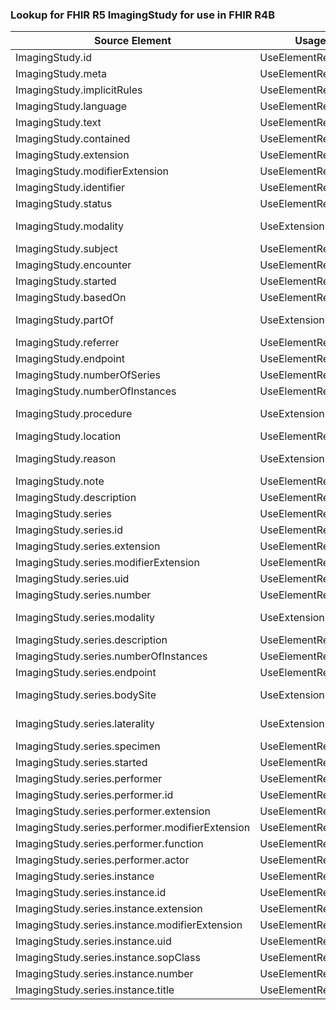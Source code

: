 ### Lookup for FHIR R5 ImagingStudy for use in FHIR R4B

| Source Element | Usage | Target |
| -------------- | ----- | ------ |
| ImagingStudy.id | UseElementRenamed | ImagingStudy.id |
| ImagingStudy.meta | UseElementRenamed | ImagingStudy.meta |
| ImagingStudy.implicitRules | UseElementRenamed | ImagingStudy.implicitRules |
| ImagingStudy.language | UseElementRenamed | ImagingStudy.language |
| ImagingStudy.text | UseElementRenamed | ImagingStudy.text |
| ImagingStudy.contained | UseElementRenamed | ImagingStudy.contained |
| ImagingStudy.extension | UseElementRenamed | ImagingStudy.extension |
| ImagingStudy.modifierExtension | UseElementRenamed | ImagingStudy.modifierExtension |
| ImagingStudy.identifier | UseElementRenamed | ImagingStudy.identifier |
| ImagingStudy.status | UseElementRenamed | ImagingStudy.status |
| ImagingStudy.modality | UseExtension | http://hl7.org/fhir/5.0/StructureDefinition/extension-ImagingStudy.modality |
| ImagingStudy.subject | UseElementRenamed | ImagingStudy.subject |
| ImagingStudy.encounter | UseElementRenamed | ImagingStudy.encounter |
| ImagingStudy.started | UseElementRenamed | ImagingStudy.started |
| ImagingStudy.basedOn | UseElementRenamed | ImagingStudy.basedOn |
| ImagingStudy.partOf | UseExtension | http://hl7.org/fhir/5.0/StructureDefinition/extension-ImagingStudy.partOf |
| ImagingStudy.referrer | UseElementRenamed | ImagingStudy.referrer |
| ImagingStudy.endpoint | UseElementRenamed | ImagingStudy.endpoint |
| ImagingStudy.numberOfSeries | UseElementRenamed | ImagingStudy.numberOfSeries |
| ImagingStudy.numberOfInstances | UseElementRenamed | ImagingStudy.numberOfInstances |
| ImagingStudy.procedure | UseExtension | http://hl7.org/fhir/5.0/StructureDefinition/extension-ImagingStudy.procedure |
| ImagingStudy.location | UseElementRenamed | ImagingStudy.location |
| ImagingStudy.reason | UseExtension | http://hl7.org/fhir/5.0/StructureDefinition/extension-ImagingStudy.reason |
| ImagingStudy.note | UseElementRenamed | ImagingStudy.note |
| ImagingStudy.description | UseElementRenamed | ImagingStudy.description |
| ImagingStudy.series | UseElementRenamed | ImagingStudy.series |
| ImagingStudy.series.id | UseElementRenamed | ImagingStudy.series.id |
| ImagingStudy.series.extension | UseElementRenamed | ImagingStudy.series.extension |
| ImagingStudy.series.modifierExtension | UseElementRenamed | ImagingStudy.series.modifierExtension |
| ImagingStudy.series.uid | UseElementRenamed | ImagingStudy.series.uid |
| ImagingStudy.series.number | UseElementRenamed | ImagingStudy.series.number |
| ImagingStudy.series.modality | UseExtension | http://hl7.org/fhir/5.0/StructureDefinition/extension-ImagingStudy.series.modality |
| ImagingStudy.series.description | UseElementRenamed | ImagingStudy.series.description |
| ImagingStudy.series.numberOfInstances | UseElementRenamed | ImagingStudy.series.numberOfInstances |
| ImagingStudy.series.endpoint | UseElementRenamed | ImagingStudy.series.endpoint |
| ImagingStudy.series.bodySite | UseExtension | http://hl7.org/fhir/5.0/StructureDefinition/extension-ImagingStudy.series.bodySite |
| ImagingStudy.series.laterality | UseExtension | http://hl7.org/fhir/5.0/StructureDefinition/extension-ImagingStudy.series.laterality |
| ImagingStudy.series.specimen | UseElementRenamed | ImagingStudy.series.specimen |
| ImagingStudy.series.started | UseElementRenamed | ImagingStudy.series.started |
| ImagingStudy.series.performer | UseElementRenamed | ImagingStudy.series.performer |
| ImagingStudy.series.performer.id | UseElementRenamed | ImagingStudy.series.performer.id |
| ImagingStudy.series.performer.extension | UseElementRenamed | ImagingStudy.series.performer.extension |
| ImagingStudy.series.performer.modifierExtension | UseElementRenamed | ImagingStudy.series.performer.modifierExtension |
| ImagingStudy.series.performer.function | UseElementRenamed | ImagingStudy.series.performer.function |
| ImagingStudy.series.performer.actor | UseElementRenamed | ImagingStudy.series.performer.actor |
| ImagingStudy.series.instance | UseElementRenamed | ImagingStudy.series.instance |
| ImagingStudy.series.instance.id | UseElementRenamed | ImagingStudy.series.instance.id |
| ImagingStudy.series.instance.extension | UseElementRenamed | ImagingStudy.series.instance.extension |
| ImagingStudy.series.instance.modifierExtension | UseElementRenamed | ImagingStudy.series.instance.modifierExtension |
| ImagingStudy.series.instance.uid | UseElementRenamed | ImagingStudy.series.instance.uid |
| ImagingStudy.series.instance.sopClass | UseElementRenamed | ImagingStudy.series.instance.sopClass |
| ImagingStudy.series.instance.number | UseElementRenamed | ImagingStudy.series.instance.number |
| ImagingStudy.series.instance.title | UseElementRenamed | ImagingStudy.series.instance.title |
